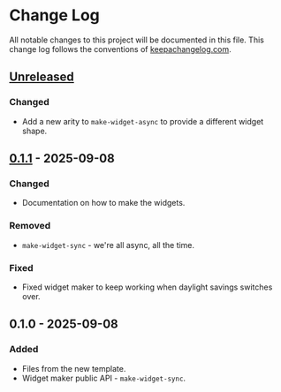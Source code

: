 # Change Log
All notable changes to this project will be documented in this file. This change log follows the conventions of [keepachangelog.com](http://keepachangelog.com/).

## [Unreleased]
### Changed
- Add a new arity to `make-widget-async` to provide a different widget shape.

## [0.1.1] - 2025-09-08
### Changed
- Documentation on how to make the widgets.

### Removed
- `make-widget-sync` - we're all async, all the time.

### Fixed
- Fixed widget maker to keep working when daylight savings switches over.

## 0.1.0 - 2025-09-08
### Added
- Files from the new template.
- Widget maker public API - `make-widget-sync`.

[Unreleased]: https://sourcehost.site/your-name/pg-copy/compare/0.1.1...HEAD
[0.1.1]: https://sourcehost.site/your-name/pg-copy/compare/0.1.0...0.1.1
